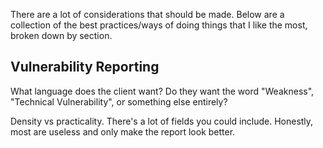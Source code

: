 There are a lot of considerations that should be made. Below are a collection of the best practices/ways of doing things that I like the most, broken down by section.



## Vulnerability Reporting
What language does the client want? Do they want the word "Weakness", "Technical Vulnerability", or something else entirely?

Density vs practicality. There's a lot of fields you could include. Honestly, most are useless and only make the report look better.